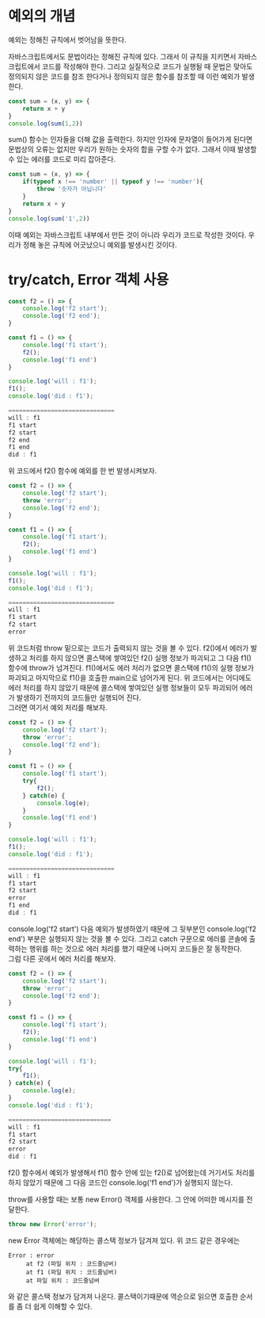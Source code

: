 # 예외의 개념

예외는 정해진 규칙에서 벗어남을 뜻한다.  
  
자바스크립트에서도 문법이라는 정해진 규칙에 있다. 그래서 이 규칙을 지키면서 자바스크립트에서 코드를 작성해야 한다. 그리고 실질적으로 코드가 실행될 때 문법은 맞아도 정의되지 않은 코드를 참조 한다거나 정의되지 않은 함수를 참조할 때 이런 예외가 발생한다.  
  
```js
const sum = (x, y) => {
    return x + y
}
console.log(sum(1,2))
```
sum() 함수는 인자들을 더해 값을 출력한다. 하지만 인자에 문자열이 들어가게 된다면 문법상의 오류는 없지만 우리가 원하는 숫자의 합을 구할 수가 없다. 그래서 이때 발생할 수 있는 에러를 코드로 미리 잡아준다. 
```js
const sum = (x, y) => {
    if(typeof x !== 'number' || typeof y !== 'number'){
        throw '숫자가 아닙니다'
    }
    return x + y
}
console.log(sum('1',2))
```
이때 예외는 자바스크립트 내부에서 만든 것이 아니라 우리가 코드로 작성한 것이다. 우리가 정해 놓은 규칙에 어긋났으니 예외를 발생시킨 것이다.  

# try/catch, Error 객체 사용  
  
```js
const f2 = () => {
    console.log('f2 start');
    console.log('f2 end');
}

const f1 = () => {
    console.log('f1 start');
    f2();
    console.log('f1 end')
}

console.log('will : f1');
f1();
console.log('did : f1');

==============================
will : f1
f1 start
f2 start
f2 end
f1 end
did : f1
```
위 코드에서 f2() 함수에 예외를 한 번 발생시켜보자.  
```js
const f2 = () => {
    console.log('f2 start');
    throw 'error';
    console.log('f2 end');
}

const f1 = () => {
    console.log('f1 start');
    f2();
    console.log('f1 end')
}

console.log('will : f1');
f1();
console.log('did : f1');

==============================
will : f1
f1 start
f2 start
error
```
위 코드처럼 throw 밑으로는 코드가 출력되지 않는 것을 볼 수 있다. f2()에서 에러가 발생하고 처리를 하지 않으면 콜스택에 쌓여있던 f2() 실행 정보가 파괴되고 그 다음 f1() 함수에 throw가 넘겨진다. f1()에서도 에러 처리가 없으면 콜스택에 f1()의 실행 정보가 파괴되고 마지막으로 f1()을 호출한 main으로 넘어가게 된다. 위 코드에서는 어디에도 에러 처리를 하지 않았기 때문에 콜스택에 쌓여있던 실행 정보들이 모두 파괴되어 에러가 발생하기 전까지의 코드들만 실행되어 진다.  
그러면 여기서 예외 처리를 해보자.  
```js
const f2 = () => {
    console.log('f2 start');
    throw 'error';
    console.log('f2 end');
}

const f1 = () => {
    console.log('f1 start');
    try{
        f2();
    } catch(e) {
        console.log(e);
    }
    console.log('f1 end')
}

console.log('will : f1');
f1();
console.log('did : f1');

==============================
will : f1
f1 start
f2 start
error   
f1 end  
did : f1
```
console.log('f2 start') 다음 예외가 발생하였기 때문에 그 뒷부분인 console.log('f2 end') 부분은 실행되지 않는 것을 볼 수 있다. 그리고 catch 구문으로 에러를 콘솔에 출력하는 행위를 하는 것으로 에러 처리를 했기 때문에 나머지 코드들은 잘 동작한다.  
그럼 다른 곳에서 에러 처리를 해보자.  
```js
const f2 = () => {
    console.log('f2 start');
    throw 'error';
    console.log('f2 end');
}

const f1 = () => {
    console.log('f1 start');
    f2();
    console.log('f1 end')
}

console.log('will : f1');
try{
    f1();
} catch(e) {
    console.log(e);
}
console.log('did : f1');

=============================
will : f1
f1 start
f2 start
error   
did : f1
```
f2() 함수에서 예외가 발생해서 f1() 함수 안에 있는 f2()로 넘어왔는데 거기서도 처리를 하지 않았기 때문에 그 다음 코드인 console.log('f1 end')가 실행되지 않는다.  
  
throw를 사용할 때는 보통 new Error() 객체를 사용한다. 그 안에 어떠한 메시지를 전달한다. 
```js
throw new Error('error');
```
new Error 객체에는 해당하는 콜스택 정보가 담겨져 있다. 위 코드 같은 경우에는 
```
Error : error
     at f2 (파일 위치 : 코드줄넘버)
     at f1 (파일 위치 : 코드줄넘버)
     at 파일 위치 : 코드줄넘버
```
와 같은 콜스택 정보가 담겨져 나온다. 콜스택이기때문에 역순으로 읽으면 호출한 순서를 좀 더 쉽게 이해할 수 있다. 